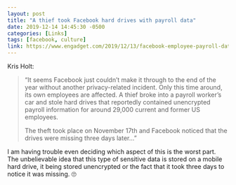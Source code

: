```yaml
---
layout: post
title: "A thief took Facebook hard drives with payroll data"
date: 2019-12-14 14:45:30 -0500
categories: [Links]
tags: [facebook, culture]
link: https://www.engadget.com/2019/12/13/facebook-employee-payroll-data-theft/
---
```


Kris Holt:

>“It seems Facebook just couldn’t make it through to the end of the year without another privacy-related incident.
Only this time around, its own employees are affected. A thief broke into a payroll worker’s car and stole hard drives
that reportedly contained unencrypted payroll information for around 29,000 current and former US employees.
>
>The theft took place on November 17th and Facebook noticed that the drives were missing three days later...”

I am having trouble even deciding which aspect of this is the worst part. The unbelievable idea that this type of sensitive data is stored on a mobile hard drive, it being stored unencrypted or the fact that it took three days to notice it was missing. 🙄
